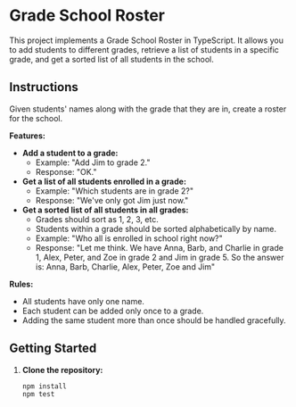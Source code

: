 # Grade School Roster

This project implements a Grade School Roster in TypeScript. It allows you to add students to different grades, retrieve a list of students in a specific grade, and get a sorted list of all students in the school.

## Instructions

Given students' names along with the grade that they are in, create a roster for the school.

**Features:**

* **Add a student to a grade:**
    * Example: "Add Jim to grade 2."
    * Response: "OK."
* **Get a list of all students enrolled in a grade:**
    * Example: "Which students are in grade 2?"
    * Response: "We've only got Jim just now."
* **Get a sorted list of all students in all grades:**
    * Grades should sort as 1, 2, 3, etc.
    * Students within a grade should be sorted alphabetically by name.
    * Example: "Who all is enrolled in school right now?"
    * Response: "Let me think. We have Anna, Barb, and Charlie in grade 1, Alex, Peter, and Zoe in grade 2 and Jim in grade 5. So the answer is: Anna, Barb, Charlie, Alex, Peter, Zoe and Jim"


**Rules:**

* All students have only one name.
* Each student can be added only once to a grade.
* Adding the same student more than once should be handled gracefully.

## Getting Started

1. **Clone the repository:**
   ```bash
   npm install
   npm test